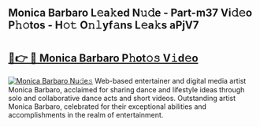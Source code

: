 ## Monica Barbaro L𝚎a𝚔ed N𝚞𝚍e - Part-m37 Vi𝚍𝚎o P𝚑𝚘tos - H𝚘𝚝 O𝚗𝚕yf𝚊ns L𝚎a𝚔s aPjV7

# <h2><a href="http://kf0324k.oniu.top/?m=Monica+Barbaro">🔗👉 🔴 Monica Barbaro P𝚑ot𝚘𝚜 V𝚒d𝚎o</a></h2>

[![Monica Barbaro Nu𝚍e𝚜](https://i.imgur.com/0qMVB7G.gif)](http://kf0324k.oniu.top/?m=Monica+Barbaro)
Web-based entertainer and digital media artist Monica Barbaro, acclaimed for sharing dance and lifestyle ideas through solo and collaborative dance acts and short videos. Outstanding artist Monica Barbaro, celebrated for their exceptional abilities and accomplishments in the realm of entertainment.  

